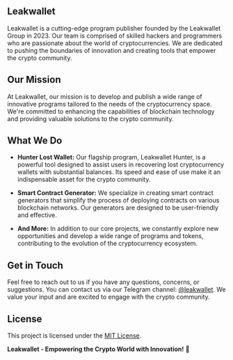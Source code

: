 ## Leakwallet

Leakwallet is a cutting-edge program publisher founded by the Leakwallet Group in 2023. Our team is comprised of skilled hackers and programmers who are passionate about the world of cryptocurrencies. We are dedicated to pushing the boundaries of innovation and creating tools that empower the crypto community.

## Our Mission

At Leakwallet, our mission is to develop and publish a wide range of innovative programs tailored to the needs of the cryptocurrency space. We're committed to enhancing the capabilities of blockchain technology and providing valuable solutions to the crypto community.

## What We Do

- **Hunter Lost Wallet:** Our flagship program, Leakwallet Hunter, is a powerful tool designed to assist users in recovering lost cryptocurrency wallets with substantial balances. Its speed and ease of use make it an indispensable asset for the crypto community.

- **Smart Contract Generator:** We specialize in creating smart contract generators that simplify the process of deploying contracts on various blockchain networks. Our generators are designed to be user-friendly and effective.

- **And More:** In addition to our core projects, we constantly explore new opportunities and develop a wide range of programs and tokens, contributing to the evolution of the cryptocurrency ecosystem.

## Get in Touch

Feel free to reach out to us if you have any questions, concerns, or suggestions. You can contact us via our Telegram channel: [@leakwallet](https://t.me/leakwallet). We value your input and are excited to engage with the crypto community.

## License

This project is licensed under the [MIT License](LICENSE).

**Leakwallet - Empowering the Crypto World with Innovation!** 🚀
